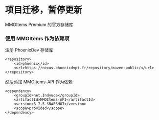 # 项目迁移，暂停更新

MMOItems Premium 的官方存储库

### 使用 MMOItems 作为依赖项
注册 PhoenixDev 存储库
```
<repository>
    <id>phoenix</id>
    <url>https://nexus.phoenixdvpt.fr/repository/maven-public/</url>
</repository>
```
然后添加 MMOItems-API 作为依赖
```
<dependency>
    <groupId>net.Indyuce</groupId>
    <artifactId>MMOItems-API</artifactId>
    <version>6.7.5-SNAPSHOT</version>
    <scope>provided</scope>
</dependency>
```
